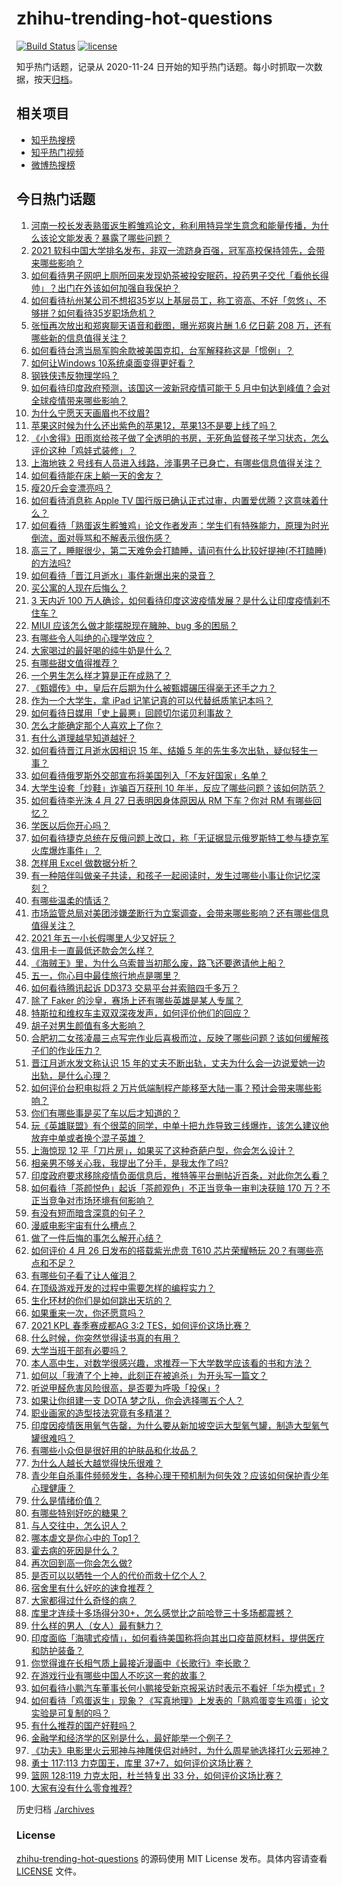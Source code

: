 # zhihu-trending-hot-questions

[![Build Status](https://github.com/justjavac/zhihu-trending-hot-questions/workflows/ci/badge.svg?branch=master)](https://github.com/justjavac/zhihu-trending-hot-questions/actions)
[![license](https://img.shields.io/github/license/justjavac/zhihu-trending-hot-questions)](https://github.com/justjavac/zhihu-trending-hot-questions/blob/master/LICENSE)

知乎热门话题，记录从 2020-11-24 日开始的知乎热门话题。每小时抓取一次数据，按天[归档](./archives)。

## 相关项目

- [知乎热搜榜](https://github.com/justjavac/zhihu-trending-top-search)
- [知乎热门视频](https://github.com/justjavac/zhihu-trending-hot-video)
- [微博热搜榜](https://github.com/justjavac/weibo-trending-hot-search)

## 今日热门话题

<!-- BEGIN -->
<!-- 最后更新时间 Tue Apr 27 2021 10:20:07 GMT+0800 (China Standard Time) -->

1. [河南一校长发表熟蛋返生孵雏鸡论文，称利用特异学生意念和能量传播，为什么该论文能发表？暴露了哪些问题？](https://www.zhihu.com/question/456600672)
2. [2021
   软科中国大学排名发布，非双一流跻身百强，冠军高校保持领先，会带来哪些影响？](https://www.zhihu.com/question/456588330)
3. [如何看待男子网吧上厕所回来发现奶茶被投安眠药，投药男子交代「看他长得帅」？出门在外该如何加强自我保护？](https://www.zhihu.com/question/456477743)
4. [如何看待杭州某公司不想招35岁以上基层员工，称工资高、不好「忽悠」、不够拼？如何看待35岁职场危机？](https://www.zhihu.com/question/456103378)
5. [张恒再次放出和郑爽聊天语音和截图，曝光郑爽片酬 1.6 亿日薪 208
   万，还有哪些新的信息值得关注？](https://www.zhihu.com/question/456689667)
6. [如何看待台湾当局军购余款被美国克扣，台军解释称这是「惯例」？](https://www.zhihu.com/question/456602898)
7. [如何让Windows 10系统桌面变得更好看？](https://www.zhihu.com/question/45120814)
8. [钢铁侠违反物理学吗？](https://www.zhihu.com/question/278556408)
9. [如何看待印度政府预测，该国这一波新冠疫情可能于 5
   月中旬达到峰值？会对全球疫情带来哪些影响？](https://www.zhihu.com/question/456604776)
10. [为什么宁愿天天画眉也不纹眉?](https://www.zhihu.com/question/360168698)
11. [苹果这时候为什么还出紫色的苹果12，苹果13不是要上线了吗？](https://www.zhihu.com/question/455759423)
12. [《小舍得》田雨岚给孩子做了全透明的书房，无死角监督孩子学习状态，怎么评价这种「鸡娃式装修」？](https://www.zhihu.com/question/456247026)
13. [上海地铁 2
    号线有人员进入线路，涉事男子已身亡，有哪些信息值得关注？](https://www.zhihu.com/question/456666009)
14. [如何看待能在床上躺一天的舍友？](https://www.zhihu.com/question/318657086)
15. [瘦20斤会变漂亮吗？](https://www.zhihu.com/question/392591592)
16. [如何看待消息称 Apple TV
    国行版已确认正式过审，内置爱优腾？这意味着什么？](https://www.zhihu.com/question/456604493)
17. [如何看待「熟蛋返生孵雏鸡」论文作者发声：学生们有特殊能力，原理为时光倒流，面对辱骂和不解表示很伤感？](https://www.zhihu.com/question/456639794)
18. [高三了，睡眠很少，第二天难免会打瞌睡，请问有什么比较好提神(不打瞌睡)的方法吗?](https://www.zhihu.com/question/309565178)
19. [如何看待「晋江月逝水」事件新爆出来的录音？](https://www.zhihu.com/question/456698766)
20. [买公寓的人现在后悔么？](https://www.zhihu.com/question/292382327)
21. [3 天内近 100
    万人确诊，如何看待印度这波疫情发展？是什么让印度疫情刹不住车？](https://www.zhihu.com/question/456445443)
22. [MIUI 应该怎么做才能摆脱现在臃肿、bug 多的困局？](https://www.zhihu.com/question/453584579)
23. [有哪些令人叫绝的心理学效应？](https://www.zhihu.com/question/20357247)
24. [大家喝过的最好喝的纯牛奶是什么？](https://www.zhihu.com/question/37973170)
25. [有哪些甜文值得推荐？](https://www.zhihu.com/question/355515763)
26. [一个男生怎么样才算是正在成熟了？](https://www.zhihu.com/question/431134549)
27. [《甄嬛传》中，皇后在后期为什么被甄嬛碾压得毫无还手之力？](https://www.zhihu.com/question/372451881)
28. [作为一个大学生，拿 iPad 记笔记真的可以代替纸质笔记本吗？](https://www.zhihu.com/question/304770209)
29. [如何看待日媒用「史上最悪」回顾切尔诺贝利事故？](https://www.zhihu.com/question/456713294)
30. [怎么才能确定那个人喜欢上了你？](https://www.zhihu.com/question/455880516)
31. [有什么道理越早知道越好？](https://www.zhihu.com/question/431287807)
32. [如何看待晋江月逝水因相识 15 年、结婚 5
    年的先生多次出轨，疑似轻生一事？](https://www.zhihu.com/question/456456779)
33. [如何看待俄罗斯外交部宣布将美国列入「不友好国家」名单？](https://www.zhihu.com/question/456613035)
34. [大学生设套「炒鞋」诈骗百万获刑 10
    年半，反应了哪些问题？该如何防范？](https://www.zhihu.com/question/456264816)
35. [如何看待李光洙 4 月 27 日表明因身体原因从 RM 下车？你对 RM
    有哪些回忆？](https://www.zhihu.com/question/456761112)
36. [学医以后你开心吗？](https://www.zhihu.com/question/455333738)
37. [如何看待捷克总统在反俄问题上改口，称「无证据显示俄罗斯特工参与捷克军火库爆炸事件」？](https://www.zhihu.com/question/456597533)
38. [怎样用 Excel 做数据分析？](https://www.zhihu.com/question/19754722)
39. [有一种陪伴叫做亲子共读，和孩子一起阅读时，发生过哪些小事让你记忆深刻？](https://www.zhihu.com/question/454403577)
40. [有哪些温柔的情话？](https://www.zhihu.com/question/445829954)
41. [市场监管总局对美团涉嫌垄断行为立案调查，会带来哪些影响？还有哪些信息值得关注？](https://www.zhihu.com/question/456670358)
42. [2021 年五一小长假哪里人少又好玩？](https://www.zhihu.com/question/454525882)
43. [信用卡一直最低还款会怎么样？](https://www.zhihu.com/question/448302850)
44. [《海贼王》里，为什么乌索普当初那么废，路飞还要邀请他上船？](https://www.zhihu.com/question/456294379)
45. [五一，你心目中最佳旅行地点是哪里？](https://www.zhihu.com/question/453601967)
46. [如何看待腾讯起诉 DD373 交易平台并索赔四千多万？](https://www.zhihu.com/question/453578487)
47. [除了 Faker 的沙皇，赛场上还有哪些英雄是某人专属？](https://www.zhihu.com/question/443771037)
48. [特斯拉和维权车主双双深夜发声，如何评价他们的回应？](https://www.zhihu.com/question/456587915)
49. [胡子对男生颜值有多大影响？](https://www.zhihu.com/question/294511640)
50. [合肥初二女孩凌晨三点写完作业后喜极而泣，反映了哪些问题？该如何缓解孩子们的作业压力？](https://www.zhihu.com/question/456173619)
51. [晋江月逝水发文称认识 15
    年的丈夫不断出轨，丈夫为什么会一边说爱她一边出轨，是什么心理？](https://www.zhihu.com/question/456437104)
52. [如何评价台积电拟将 2
    万片低端制程产能移至大陆一事？预计会带来哪些影响？](https://www.zhihu.com/question/456306249)
53. [你们有哪些事是买了车以后才知道的？](https://www.zhihu.com/question/31086102)
54. [玩《英雄联盟》有个很菜的同学，中单十把九炸导致三线爆炸，该怎么建议他放弃中单或者换个混子英雄？](https://www.zhihu.com/question/452787061)
55. [上海惊现 12
    平「刀片房」，如果买了这种奇葩户型，你会怎么设计？](https://www.zhihu.com/question/455743955)
56. [相亲男不够关心我，我提出了分手，是我太作了吗?](https://www.zhihu.com/question/455591381)
57. [印度政府要求移除疫情负面信息后，推特等平台删帖近百条，对此你怎么看？](https://www.zhihu.com/question/456608680)
58. [如何看待「茶颜悦色」起诉「茶颜观色」不正当竞争一审判决获赔 170
    万？不正当竞争对市场环境有何影响？](https://www.zhihu.com/question/456611975)
59. [有没有短而暗含深意的句子？](https://www.zhihu.com/question/443439850)
60. [漫威电影宇宙有什么槽点？](https://www.zhihu.com/question/305191364)
61. [做了一件后悔的事怎么解开心结？](https://www.zhihu.com/question/300531451)
62. [如何评价 4 月 26 日发布的搭载紫光虎贲 T610 芯片荣耀畅玩
    20？有哪些亮点和不足？](https://www.zhihu.com/question/456604855)
63. [有哪些句子看了让人催泪？](https://www.zhihu.com/question/448927565)
64. [在顶级游戏开发的过程中需要怎样的编程实力？](https://www.zhihu.com/question/57582995)
65. [生化环材的你们是如何跳出天坑的？](https://www.zhihu.com/question/453870771)
66. [如果重来一次，你还愿意吗？](https://www.zhihu.com/question/455152927)
67. [2021 KPL 春季赛成都AG 3:2
    TES，如何评价这场比赛？](https://www.zhihu.com/question/456536490)
68. [什么时候，你突然觉得读书真的有用？](https://www.zhihu.com/question/453740380)
69. [大学当班干部有必要吗？](https://www.zhihu.com/question/295922396)
70. [本人高中生，对数学很感兴趣，求推荐一下大学数学应该看的书和方法？](https://www.zhihu.com/question/444606417)
71. [如何以「我渣了个上神，此刻正在被追杀」为开头写一篇文？](https://www.zhihu.com/question/454304575)
72. [听说甲醛危害风险很高，是否要为呼吸「投保」?](https://www.zhihu.com/question/455436050)
73. [如果让你组建一支 DOTA 梦之队，你会选择哪五个人？](https://www.zhihu.com/question/456091208)
74. [职业画家的造型技法究竟有多精湛？](https://www.zhihu.com/question/273919371)
75. [印度因疫情医用氧气告罄，为什么要从新加坡空运大型氧气罐，制造大型氧气罐很难吗？](https://www.zhihu.com/question/456462365)
76. [有哪些小众但是很好用的护肤品和化妆品？](https://www.zhihu.com/question/29732330)
77. [为什么人越长大越觉得快乐很难？](https://www.zhihu.com/question/454683034)
78. [青少年自杀事件频频发生，各种心理干预机制为何失效？应该如何保护青少年心理健康？](https://www.zhihu.com/question/456598363)
79. [什么是情绪价值？](https://www.zhihu.com/question/326968879)
80. [有哪些特别好吃的糖果？](https://www.zhihu.com/question/22631051)
81. [与人交往中，怎么识人？](https://www.zhihu.com/question/325225784)
82. [哪本虐文是你心中的 Top1？](https://www.zhihu.com/question/419593520)
83. [霍去病的死因是什么？](https://www.zhihu.com/question/23393068)
84. [再次回到高一你会怎么做?](https://www.zhihu.com/question/453799112)
85. [是否可以以牺牲一个人的代价而救十亿个人？](https://www.zhihu.com/question/382523269)
86. [宿舍里有什么好吃的速食推荐？](https://www.zhihu.com/question/451613847)
87. [大家都得过什么奇怪的病？](https://www.zhihu.com/question/55665638)
88. [库里才连续十多场得分30+，怎么感觉比之前哈登三十多场都震撼？](https://www.zhihu.com/question/455753569)
89. [什么样的男人（女人）最有魅力？](https://www.zhihu.com/question/19586915)
90. [印度面临「海啸式疫情」，如何看待美国称将向其出口疫苗原材料，提供医疗和防护装备？](https://www.zhihu.com/question/456591873)
91. [你觉得谁在长相气质上最接近漫画中《长歌行》李长歌？](https://www.zhihu.com/question/454037694)
92. [在游戏行业有哪些中国人不吃这一套的故事？](https://www.zhihu.com/question/454517038)
93. [如何看待小鹏汽车董事长何小鹏接受新京报采访时表示不看好「华为模式」?](https://www.zhihu.com/question/455998211)
94. [如何看待「鸡蛋返生」现象？《写真地理》上发表的「熟鸡蛋变生鸡蛋」论文实验是可复制的吗？](https://www.zhihu.com/question/456600264)
95. [有什么推荐的国产好鞋吗？](https://www.zhihu.com/question/452510931)
96. [金融学和经济学的区别是什么，最好能举一个例子？](https://www.zhihu.com/question/390824448)
97. [《功夫》电影里火云邪神与神雕侠侣对峙时，为什么周星驰选择打火云邪神？](https://www.zhihu.com/question/29221858)
98. [勇士 117:113 力克国王，库里
    37+7，如何评价这场比赛？](https://www.zhihu.com/question/456599678)
99. [篮网 128:119 力克太阳，杜兰特复出 33
    分，如何评价这场比赛？](https://www.zhihu.com/question/456583132)
100. [大家有没有什么零食推荐?](https://www.zhihu.com/question/448037173)

<!-- END -->

历史归档 [./archives](./archives)

### License

[zhihu-trending-hot-questions](https://github.com/justjavac/zhihu-trending-hot-questions)
的源码使用 MIT License 发布。具体内容请查看 [LICENSE](./LICENSE) 文件。
